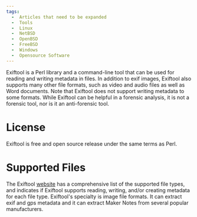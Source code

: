 ```yaml
---
tags:
  -  Articles that need to be expanded
  -  Tools
  -  Linux
  -  NetBSD
  -  OpenBSD
  -  FreeBSD
  -  Windows 
  -  Opensource Software
---
```

Exiftool is a Perl library and a command-line tool that can be used for
reading and writing metadata in files. In addition to exif images,
Exiftool also supports many other file formats, such as video and audio
files as well as Word documents. Note that Exiftool does not support
writing metadata to some formats. While Exiftool can be helpful in a
forensic analysis, it is not a forensic tool, nor is it an anti-forensic
tool.

# License

Exiftool is free and open source release under the same terms as Perl.

# Supported Files

The Exiftool
[website](http://www.sno.phy.queensu.ca/~phil/exiftool/#supported) has a
comprehensive list of the supported file types, and indicates if
Exiftool supports reading, writing, and/or creating metadata for each
file type. Exiftool's specialty is image file formats. It can extract
exif and gps metadata and it can extract Maker Notes from several
popular manufacturers.